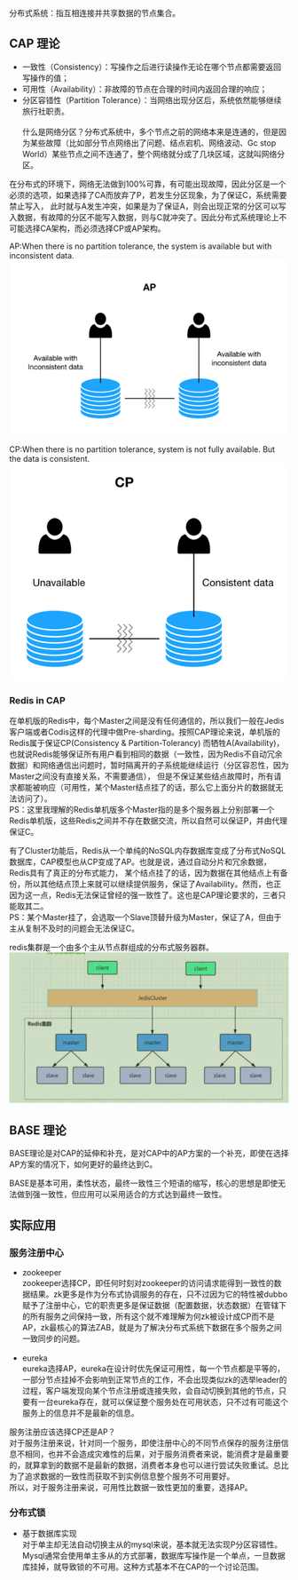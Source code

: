 分布式系统：指互相连接并共享数据的节点集合。

## CAP 理论

* 一致性（Consistency）：写操作之后进行读操作无论在哪个节点都需要返回写操作的值；
* 可用性（Availability）：非故障的节点在合理的时间内返回合理的响应；
* 分区容错性（Partition Tolerance）：当网络出现分区后，系统依然能够继续旅行社职责。  
  <br/>
  什么是网络分区？分布式系统中，多个节点之前的网络本来是连通的，但是因为某些故障（比如部分节点网络出了问题、结点宕机、网络波动、Gc stop World）某些节点之间不连通了，整个网络就分成了几块区域，这就叫网络分区。

在分布式的环境下，网络无法做到100%可靠，有可能出现故障，因此分区是一个必须的选项，如果选择了CA而放弃了P，若发生分区现象，为了保证C，系统需要禁止写入，
此时就与A发生冲突，如果是为了保证A，则会出现正常的分区可以写入数据，有故障的分区不能写入数据，则与C就冲突了。因此分布式系统理论上不可能选择CA架构，而必须选择CP或AP架构。

AP:When there is no partition tolerance, the system is available but with inconsistent data.  
![](../../images/20210701-1.png)

CP:When there is no partition tolerance, system is not fully available. But the data is consistent.  
![](../../images/20210701-2.png)

### Redis in CAP

在单机版的Redis中，每个Master之间是没有任何通信的，所以我们一般在Jedis客户端或者Codis这样的代理中做Pre-sharding。按照CAP理论来说，单机版的Redis属于保证CP(Consistency & Partition-Tolerancy)
而牺牲A(Availability)，也就说Redis能够保证所有用户看到相同的数据（一致性，因为Redis不自动冗余数据）和网络通信出问题时，暂时隔离开的子系统能继续运行（分区容忍性，因为Master之间没有直接关系，不需要通信），
但是不保证某些结点故障时，所有请求都能被响应（可用性，某个Master结点挂了的话，那么它上面分片的数据就无法访问了）。  
PS：这里我理解的Redis单机版多个Master指的是多个服务器上分别部署一个Redis单机版，这些Redis之间并不存在数据交流，所以自然可以保证P，并由代理保证C。

有了Cluster功能后，Redis从一个单纯的NoSQL内存数据库变成了分布式NoSQL数据库，CAP模型也从CP变成了AP。也就是说，通过自动分片和冗余数据，Redis具有了真正的分布式能力，
某个结点挂了的话，因为数据在其他结点上有备份，所以其他结点顶上来就可以继续提供服务，保证了Availability。然而，也正因为这一点，Redis无法保证曾经的强一致性了。这也是CAP理论要求的，三者只能取其二。   
PS：某个Master挂了，会选取一个Slave顶替升级为Master，保证了A，但由于主从复制不及时的问题会无法保证C。

redis集群是一个由多个主从节点群组成的分布式服务器群。
![](../../images/20210701-3.png)

## BASE 理论

BASE理论是对CAP的延伸和补充，是对CAP中的AP方案的一个补充，即使在选择AP方案的情况下，如何更好的最终达到C。

BASE是基本可用，柔性状态，最终一致性三个短语的缩写，核心的思想是即使无法做到强一致性，但应用可以采用适合的方式达到最终一致性。

## 实际应用

### 服务注册中心

* zookeeper  
  zookeeper选择CP，即任何时刻对zookeeper的访问请求能得到一致性的数据结果。zk更多是作为分布式协调服务的存在，只不过因为它的特性被dubbo
  赋予了注册中心，它的职责更多是保证数据（配置数据，状态数据）在管辖下的所有服务之间保持一致，所有这个就不难理解为何zk被设计成CP而不是AP，zk最核心的算法ZAB，就是为了解决分布式系统下数据在多个服务之间一致同步的问题。  
  <br/>
* eureka  
  eureka选择AP，eureka在设计时优先保证可用性，每一个节点都是平等的，一部分节点挂掉不会影响到正常节点的工作，不会出现类似zk的选举leader的过程，客户端发现向某个节点注册或连接失败，会自动切换到其他的节点，只要有一台eureka存在，就可以保证整个服务处在可用状态，只不过有可能这个服务上的信息并不是最新的信息。
  
服务注册应该选择CP还是AP？  
对于服务注册来说，针对同一个服务，即使注册中心的不同节点保存的服务注册信息不相同，也并不会造成灾难性的后果，对于服务消费者来说，能消费才是最重要的，就算拿到的数据不是最新的数据，消费者本身也可以进行尝试失败重试。总比为了追求数据的一致性而获取不到实例信息整个服务不可用要好。  
所以，对于服务注册来说，可用性比数据一致性更加的重要，选择AP。

### 分布式锁

* 基于数据库实现  
  对于单主却无法自动切换主从的mysql来说，基本就无法实现P分区容错性。Mysql通常会使用单主多从的方式部署，数据库写操作是一个单点，一旦数据库挂掉，就导致锁的不可用。这种方式基本不在CAP的一个讨论范围。
